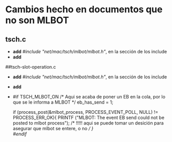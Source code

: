 # Cambios hecho en documentos que no son MLBOT

## tsch.c

* **add** 
  *#include "net/mac/tsch/mlbot/mlbot.h"*, en la sección de los include
* **add** 


##tsch-slot-operation.c
* **add** 
  *#include "net/mac/tsch/mlbot/mlbot.h"*, en la sección de los include
* **add**
*    #if TSCH_MLBOT_ON
        /* Aqui se acaba de poner un EB en la cola, por lo que se le informa a MLBOT */
        eb_has_send = 1;
        
        if (process_post(&mlbot_process, PROCESS_EVENT_POLL, NULL) != PROCESS_ERR_OK){
          PRINTF ("MLBOT: The event EB send could not be posted to mlbot process");
          /* !!!!! aqui se puede tomar un desición para asegurar que mlbot se entere, o no */
        }    
    #endif*
